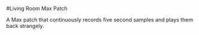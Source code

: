 #Living Room Max Patch

A Max patch that continuously records five second samples and plays them back strangely.
